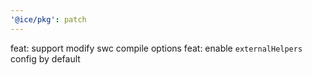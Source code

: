 ```yaml
---
'@ice/pkg': patch
---
```


feat: support modify swc compile options
feat: enable `externalHelpers` config by default
